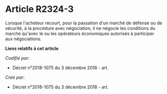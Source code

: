 # Article R2324-3

Lorsque l'acheteur recourt, pour la passation d'un marché de défense ou de sécurité, à la procédure avec négociation, il ne
négocie les conditions du marché qu'avec le ou les opérateurs économiques autorisés à participer aux négociations.

**Liens relatifs à cet article**

_Codifié par_:

  - Décret n°2018-1075 du 3 décembre 2018 - art.

_Créé par_:

  - Décret n°2018-1075 du 3 décembre 2018 - art.
